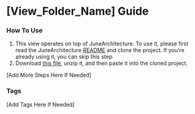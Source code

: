 # [View_Folder_Name] Guide

### How To Use

1. This view operates on top of JuneArchitecture. To use it, please first read the
   JuneArchitecture [README](https://github.com/melodysdreamj/JuneArchitecture) and clone the project. If you're already
   using it, you can skip this step.
2. Download [this file](https://june-arch-asset.pages.dev/pages/drawer/[View_Folder_Name].zip), unzip it, and then paste
   it into the cloned project.

[Add More Steps Here If Needed]

### Tags
[Add Tags Here If Needed]